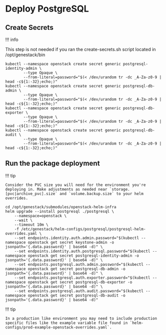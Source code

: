 # Deploy PostgreSQL

## Create Secrets
!!! info

This step is not needed if you ran the create-secrets.sh script located in /opt/genestack/bin

``` shell
kubectl --namespace openstack create secret generic postgresql-identity-admin \
        --type Opaque \
        --from-literal=password="$(< /dev/urandom tr -dc _A-Za-z0-9 | head -c${1:-32};echo;)"
kubectl --namespace openstack create secret generic postgresql-db-admin \
        --type Opaque \
        --from-literal=password="$(< /dev/urandom tr -dc _A-Za-z0-9 | head -c${1:-32};echo;)"
kubectl --namespace openstack create secret generic postgresql-db-exporter \
        --type Opaque \
        --from-literal=password="$(< /dev/urandom tr -dc _A-Za-z0-9 | head -c${1:-32};echo;)"
kubectl --namespace openstack create secret generic postgresql-db-audit \
        --type Opaque \
        --from-literal=password="$(< /dev/urandom tr -dc _A-Za-z0-9 | head -c${1:-32};echo;)"
```

## Run the package deployment

!!! tip

    Consider the PVC size you will need for the environment you're deploying in. Make adjustments as needed near `storage.[pvc|archive_pvc].size` and `volume.backup.size` to your helm overrides.

``` shell
cd /opt/genestack/submodules/openstack-helm-infra
helm upgrade --install postgresql ./postgresql \
    --namespace=openstack \
    --wait \
    --timeout 10m \
    -f /etc/genestack/helm-configs/postgresql/postgresql-helm-overrides.yaml \
    --set endpoints.identity.auth.admin.password="$(kubectl --namespace openstack get secret keystone-admin -o jsonpath='{.data.password}' | base64 -d)" \
    --set endpoints.identity.auth.postgresql.password="$(kubectl --namespace openstack get secret postgresql-identity-admin -o jsonpath='{.data.password}' | base64 -d)" \
    --set endpoints.postgresql.auth.admin.password="$(kubectl --namespace openstack get secret postgresql-db-admin -o jsonpath='{.data.password}' | base64 -d)" \
    --set endpoints.postgresql.auth.exporter.password="$(kubectl --namespace openstack get secret postgresql-db-exporter -o jsonpath='{.data.password}' | base64 -d)" \
    --set endpoints.postgresql.auth.audit.password="$(kubectl --namespace openstack get secret postgresql-db-audit -o jsonpath='{.data.password}' | base64 -d)"
```

!!! tip

    In a production like environment you may need to include production specific files like the example variable file found in `helm-configs/prod-example-openstack-overrides.yaml`.
